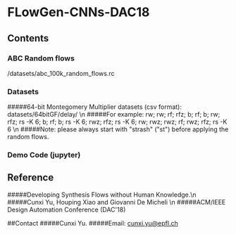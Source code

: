 # FLowGen-CNNs-DAC18
## Contents
### ABC Random flows
/datasets/abc_100k_random_flows.rc
### Datasets
#####64-bit Montegomery Multiplier datasets (csv format): datasets/64bitGF/delay/ \n
#####For example: rw; rw; rf; rfz; b; rf; b; rw; rfz; rs -K 6; b; rf; b; rs -K 6; rwz; rfz; rs -K 6; rw; rwz; rwz; rf; rwz; rfz; rs -K 6 \n
#####Note: please always start with "strash" ("st") before applying the random flows.
### Demo Code (jupyter)

## Reference
#####Developing Synthesis Flows without Human Knowledge.\n
#####Cunxi Yu, Houping Xiao and Giovanni De Micheli \n
#####ACM/IEEE Design Automation Conference (DAC'18)

##Contact
#####Cunxi Yu.
#####Email: cunxi.yu@epfl.ch
